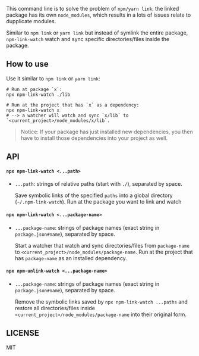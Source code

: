 This command line is to solve the problem of `npm/yarn link`: the linked package has its own `node_modules`, which results in a lots of issues relate to dupplicate modules.

Similar to `npm link` or `yarn link` but instead of symlink the entire package, `npm-link-watch` watch and sync specific directories/files inside the package.

## How to use

Use it similar to `npm link` or `yarn link`:

```
# Run at package `x`:
npx npm-link-watch ./lib

# Run at the project that has `x` as a dependency:
npx npm-link-watch x
# --> a watcher will watch and sync `x/lib` to `<current_project>/node_modules/x/lib`.
```

> Notice: If your package has just installed new dependencies, you then have to install those dependencies into your project as well.

## API

#### `npx npm-link-watch <...path>`

- `...path`: strings of relative paths (start with `./`), separated by space.

  Save symbolic links of the specified `paths` into a global directory (`~/.npm-link-watch`).
  Run at the package you want to link and watch

#### `npx npm-link-watch <...package-name>`

- `...package-name`: strings of package names (exact string in `package.json#name`), separated by space.

  Start a watcher that watch and sync directories/files from `package-name` to `<current_project>/node_modules/package-name`.
  Run at the project that has `package-name` as an installed dependency.

#### `npx npm-unlink-watch <...package-name>`

- `...package-name`: strings of package names (exact string in `package.json#name`), separated by space.

  Remove the symbolic links saved by `npx npm-link-watch ...paths` and restore all directories/files inside `<current_project>/node_modules/package-name` into their original form.

## LICENSE

MIT
